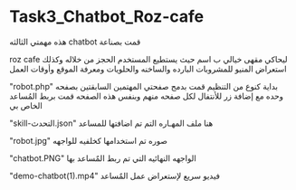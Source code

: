 # Task3_Chatbot_Roz-cafe
هذه مهمتي الثالثه
chatbot قمت بصناعة

roz cafe ليحاكي مقهى خيالي ب اسم
حيث يستطيع المستخدم الحجز من خلاله وكذلك
استعراض المنيو للمشروبات البارده والساخنه والحلويات
ومعرفة الموقع وأوقات العمل 


"robot.php"
بداية كنوع من التنظيم قمت بدمج صفحتي المهتمين السابقتين
بصفحه وحده مع إضافة زر للأنتفال لكل صفحه منهم
وبنفس هذه الصفحه قمت بربط المُساعد الخاص بي

"skill-التحدث.json"
هنا ملف المهـاره  التم تم اضافتها للمساعد

"robot.jpg"
صوره تم استخدامها كخلفيه للواجهه


"chatbot.PNG"
الواجهه النهائيه التي تم ربط المٌساعد بها

"demo-chatbot(1).mp4"
فيديو سريع لإستعراض عمل المٌساعد
